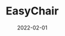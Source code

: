 ---
title: 'EasyChair'
date: '2022-02-01'
link: 'https://jentaruno.github.io/bp-easy-chair/'
stack: 'JavaScript, HTML, CSS'
desc: 'Web app used by judges of Indonesian National Championships in 2021 and 2022'
---